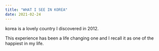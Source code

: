 ```yaml
---
title: "WHAT I SEE IN KOREA"
date: 2021-02-24
---
```



korea is a lovely country I discovered in 2012.

This experience has been a life changing one and I recall it as one of the happiest in my life.

